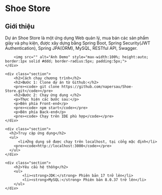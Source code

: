 <!DOCTYPE html>
<html lang="vi">
<head>
    <meta charset="UTF-8">
    <meta name="viewport" content="width=device-width, initial-scale=1.0">

</head>
<body>
    <h1>Shoe Store</h1>
    <div class="section">
        <h2>Giới thiệu</h2>
        <p>Dự án Shoe Store là một ứng dụng Web quản lý, mua bán các sản phẩm giày và phụ kiện, được xây dựng bằng  Spring Boot, Spring Security(JWT Authentication), Spring JPA(ORM), MySQL, RESTful API, Swagger.
      	</p>

        <img src="" alt="Ảnh Demo" style="max-width:100%; height:auto; border:1px solid #ddd; border-radius:5px; padding:5px;">
    </div>
      
    <div class="section">
        <h2>Cách chạy chương trình</h2>
        <h2>Bước 1: Clone dự án từ Github:</h2>
        <pre><code> git clone https://github.com/napersau/Shoe-Store.git</code></pre>
        <h2>Bước 2: Chạy ứng dụng </h2>
        <p>Thực hiện các bước sau:</p>
      	<p>Bên phía Front-end</p>
      	<pre><code> npm start</code></pre>
      	<p>Bên phía Back-end</p>
      	<pre><code> Chạy trên IDE phù hợp</code></pre>    
    </div>
      
    <div class="section">
      <h2>Truy cập ứng dụng</h2>
      <ul>
          <li>Ứng dụng sẽ được chạy trên localhost, tại cổng mặc định</li>
        <pre><code>http://localhost:3000</code></pre>
      </ul>
    </div>
      
    <div class="section">
        <h2>Yêu cầu hệ thồng</h2>
        <ul>
            <li><strong>JDK:</strong> Phiên bản 17 trở lên</li>
            <li><strong>MySQL:</strong> Phiên bản 8.0.37 trở lên</li>
        </ul>
    </div>
</body>
</html>
